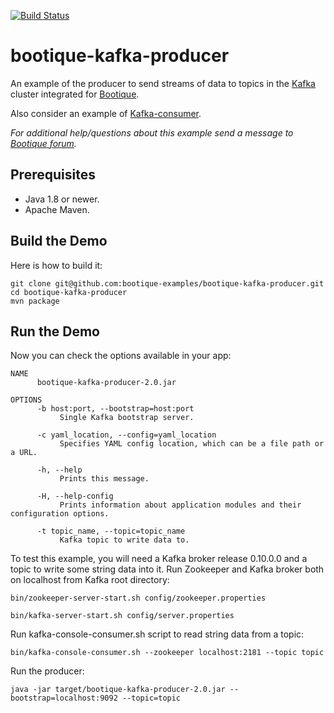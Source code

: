 [![Build Status](https://travis-ci.org/bootique-examples/bootique-kafka-producer.svg)](https://travis-ci.org/bootique-examples/bootique-kafka-producer)

# bootique-kafka-producer

An example of the producer to send streams of data to topics in the [Kafka](https://kafka.apache.org) cluster integrated for [Bootique](http://bootique.io).

Also consider an example of [Kafka-consumer](https://github.com/bootique-examples/bootique-kafka-consumer). 

*For additional help/questions about this example send a message to
[Bootique forum](https://groups.google.com/forum/#!forum/bootique-user).*

## Prerequisites

* Java 1.8 or newer.
* Apache Maven.

## Build the Demo

Here is how to build it:

	git clone git@github.com:bootique-examples/bootique-kafka-producer.git
	cd bootique-kafka-producer
	mvn package

## Run the Demo

Now you can check the options available in your app:

    NAME
          bootique-kafka-producer-2.0.jar
    
    OPTIONS
          -b host:port, --bootstrap=host:port
               Single Kafka bootstrap server.
    
          -c yaml_location, --config=yaml_location
               Specifies YAML config location, which can be a file path or a URL.
    
          -h, --help
               Prints this message.
    
          -H, --help-config
               Prints information about application modules and their configuration options.
    
          -t topic_name, --topic=topic_name
               Kafka topic to write data to.
        
To test this example, you will need a Kafka broker release 0.10.0.0 and a topic to write some string data into it. 
Run Zookeeper and Kafka broker both on localhost from Kafka root directory:

    bin/zookeeper-server-start.sh config/zookeeper.properties
    
    bin/kafka-server-start.sh config/server.properties
    
Run kafka-console-consumer.sh script to read string data from a topic:
        
    bin/kafka-console-consumer.sh --zookeeper localhost:2181 --topic topic 

Run the producer:

    java -jar target/bootique-kafka-producer-2.0.jar --bootstrap=localhost:9092 --topic=topic 

